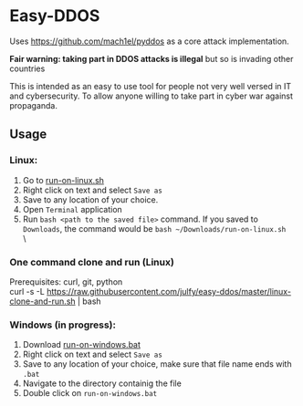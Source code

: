 # Easy-DDOS

Uses https://github.com/mach1el/pyddos as a core attack implementation.

**Fair warning: taking part in DDOS attacks is illegal** but so is invading other countries

This is intended as an easy to use tool for people not very well versed in IT and cybersecurity.
To allow anyone willing to take part in cyber war against propaganda.

## Usage

### Linux:
1. Go to [run-on-linux.sh](https://raw.githubusercontent.com/julfy/easy-ddos/master/run-on-linux.sh)
2. Right click on text and select `Save as`
3. Save to any location of your choice.
2. Open `Terminal` application
3. Run `bash <path to the saved file>` command. If you saved to `Downloads`, the command would be `bash ~/Downloads/run-on-linux.sh`\
\
### One command clone and run (Linux)
Prerequisites: curl, git, python\
curl -s -L https://raw.githubusercontent.com/julfy/easy-ddos/master/linux-clone-and-run.sh | bash

### Windows (in progress):
1. Download [run-on-windows.bat](https://raw.githubusercontent.com/julfy/easy-ddos/master/run-on-windows.bat)
2. Right click on text and select `Save as`
3. Save to any location of your choice, make sure that file name ends with `.bat`
4. Navigate to the directory containig the file
5. Double click on `run-on-windows.bat`

